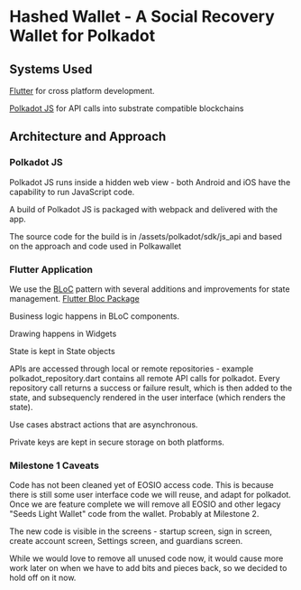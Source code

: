 # Hashed Wallet - A Social Recovery Wallet for Polkadot

## Systems Used

[Flutter](https://flutter.dev/) for cross platform development.

[Polkadot JS](https://polkadot.js.org) for API calls into substrate compatible blockchains


## Architecture and Approach

### Polkadot JS
Polkadot JS runs inside a hidden web view - both Android and iOS have the capability to run JavaScript code. 

A build of Polkadot JS is packaged with webpack and delivered with the app. 

The source code for the build is in /assets/polkadot/sdk/js_api and based on the approach and code used in Polkawallet

### Flutter Application

We use the [BLoC](https://www.raywenderlich.com/31973428-getting-started-with-the-bloc-pattern) pattern with several additions and improvements for state management. [Flutter Bloc Package](https://pub.dev/packages/flutter_bloc)


Business logic happens in BLoC components. 

Drawing happens in Widgets

State is kept in State objects

APIs are accessed through local or remote repositories - example polkadot_repository.dart contains all remote API calls for polkadot. Every repository call returns a success or failure result, which is then added to the state, and subsequencly rendered in the user interface (which renders the state).

Use cases abstract actions that are asynchronous. 

Private keys are kept in secure storage on both platforms. 

### Milestone 1 Caveats

Code has not been cleaned yet of EOSIO access code. This is because there is still some user interface code we will reuse, and adapt for polkadot. Once we are feature complete we will remove all EOSIO and other legacy "Seeds Light Wallet" code from the wallet. Probably at Milestone 2. 

The new code is visible in the screens - startup screen, sign in screen, create account screen, Settings screen, and guardians screen. 

While we would love to remove all unused code now, it would cause more work later on when we have to add bits and pieces back, so we decided to hold off on it now. 




